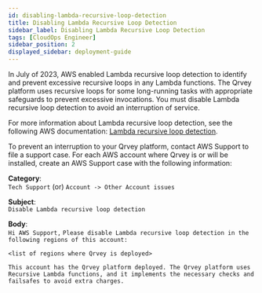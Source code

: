 ```yaml
---
id: disabling-lambda-recursive-loop-detection
title: Disabling Lambda Recursive Loop Detection
sidebar_label: Disabling Lambda Recursive Loop Detection
tags: [CloudOps Engineer]
sidebar_position: 2
displayed_sidebar: deployment-guide
---
```


<div>

In July of 2023, AWS enabled Lambda recursive loop detection to identify and prevent excessive recursive loops in any Lambda functions. The Qrvey platform uses recursive loops for some long-running tasks with appropriate safeguards to prevent excessive invocations. You must disable Lambda recursive loop detection to avoid an interruption of service. 

For more information about Lambda recursive loop detection, see the following AWS documentation: [Lambda recursive loop detection](https://docs.aws.amazon.com/lambda/latest/dg/invocation-recursion.html).

To prevent an interruption to your Qrvey platform, contact AWS Support to file a support case. For each AWS account where Qrvey is or will be installed, create an AWS Support case with the following information:

**Category**:  
`Tech Support` (or) `Account -> Other Account issues`

**Subject**:  
`Disable Lambda recursive loop detection`

**Body**:  
`Hi AWS Support,`
`Please disable Lambda recursive loop detection in the following regions of this account:`

`<list of regions where Qrvey is deployed>`

`This account has the Qrvey platform deployed. The Qrvey platform uses Recursive Lambda functions, and it implements the necessary checks and failsafes to avoid extra charges.`

</div>

